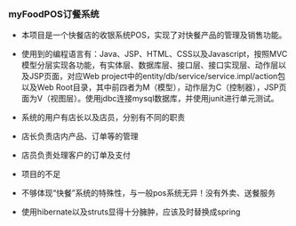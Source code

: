 ### myFoodPOS订餐系统
- 本项目是一个快餐店的收银系统POS，实现了对快餐产品的管理及销售功能。
- 使用到的编程语言有：Java、JSP、HTML、CSS以及Javascript，按照MVC模型分层实现各功能，有实体层、数据库层、接口层、接口实现层、动作层以及JSP页面，对应Web project中的entity/db/service/service.impl/action包以及Web Root目录，其中前四者为M（模型），动作层为C（控制器），JSP页面为V（视图层）。使用jdbc连接mysql数据库，并使用junit进行单元测试。


- 系统的用户有店长以及店员，分别有不同的职责
 - 店长负责店内产品、订单等的管理
 - 店员负责处理客户的订单及支付


- 项目的不足
 - 不够体现“快餐”系统的特殊性，与一般pos系统无异！没有外卖、送餐服务
 - 使用hibernate以及struts显得十分臃肿，应该及时替换成spring

